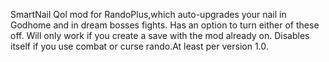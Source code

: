SmartNail
Qol mod for RandoPlus,which auto-upgrades your nail in Godhome and in dream bosses fights.
Has an option to turn either of these off.
Will only work if you create a save with the mod already on.
Disables itself if you use combat or curse rando.At least per version 1.0.